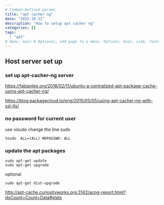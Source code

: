 ```yaml
---
# Common-Defined params
title: "apt cacher ng"
date: "2022-10-12"
description: "How to setup apt cacher ng"
categories: []
tags:
  - "apt"
# menu: main # Optional, add page to a menu. Options: main, side, footer
---
```


## Host server set up

### set up apt-cacher-ng server
https://fabianlee.org/2018/02/11/ubuntu-a-centralized-apt-package-cache-using-apt-cacher-ng/

https://blog.packagecloud.io/eng/2015/05/05/using-apt-cacher-ng-with-ssl-tls/

### no password for current user
use visudo change the line sudo
```
%sudo  ALL=(ALL) NOPASSWD: ALL
```

### update the apt packages
```
sudo apt-get update
sudo apt-get upgrade
```

optional
```
sudo apt-get dist-upgrade 
```

http://apt-cache.curiosityworks.org:3142/acng-report.html?doCount=Count+Data#stats  

